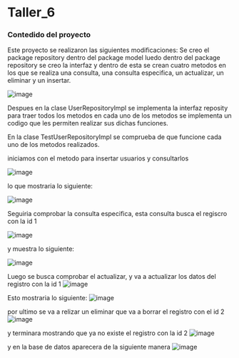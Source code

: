 # Taller_6
### Contedido del proyecto
Este proyecto se realizaron las siguientes modificaciones:
Se creo el package repository dentro del package model luedo dentro del package repository se creo la interfaz y dentro de esta se crean cuatro metodos en los que se realiza una consulta, una consulta especifica, un actualizar, un eliminar y un insertar.

![image](https://github.com/JulianVacaPaiba/Taller_6/assets/128266551/ba55c740-8557-4952-ba70-b36834f16478)

Despues en la clase UserRepositorylmpl se implementa la interfaz reposity para traer todos los metodos en cada uno de los metodos se implementa un codigo que les permiten realizar sus dichas funciones.

En la clase TestUserRepositoryImpl se comprueba de que funcione cada uno de los metodos realizados.

iniciamos con el metodo para insertar usuarios y consultarlos

![image](https://github.com/JulianVacaPaiba/Taller_6/assets/128266551/ae1bbc66-04be-44cf-8be7-4c0c7365d850)

lo que mostraria lo siguiente:

![image](https://github.com/JulianVacaPaiba/Taller_6/assets/128266551/bd5cc42f-7ab4-4d92-bbb0-c460264687d0)

Seguiria comprobar la consulta especifica, esta consulta busca el regiscro con la id 1

![image](https://github.com/JulianVacaPaiba/Taller_6/assets/128266551/e6ebd669-c5af-41d0-b2f1-97259b7bbd50)

y muestra lo siguiente: 

![image](https://github.com/JulianVacaPaiba/Taller_6/assets/128266551/dc84878c-f317-49b0-bed4-7e74609bb1d6)

Luego se busca comprobar el actualizar, y va a actualizar los datos del registro con la id 1
![image](https://github.com/JulianVacaPaiba/Taller_6/assets/128266551/36271ca7-611b-4607-85c3-4cc48199e7a0)

Esto mostraria lo siguiente:
![image](https://github.com/JulianVacaPaiba/Taller_6/assets/128266551/ca213c5d-b98d-486a-bd3d-7722f0001780)

por ultimo se va a relizar un eliminar que va a borrar el registro con el id 2
![image](https://github.com/JulianVacaPaiba/Taller_6/assets/128266551/70eea2e1-571c-4603-8fce-7c7f411f065d)

y terminara mostrando que ya no existe el registro con la id 2
![image](https://github.com/JulianVacaPaiba/Taller_6/assets/128266551/6cce0386-0d62-426b-8788-9958fbb5b215)

y en la base de datos aparecera de la siguiente manera
![image](https://github.com/JulianVacaPaiba/Taller_6/assets/128266551/7aee17f8-d32f-4eb7-8387-a218554dfc0a)

